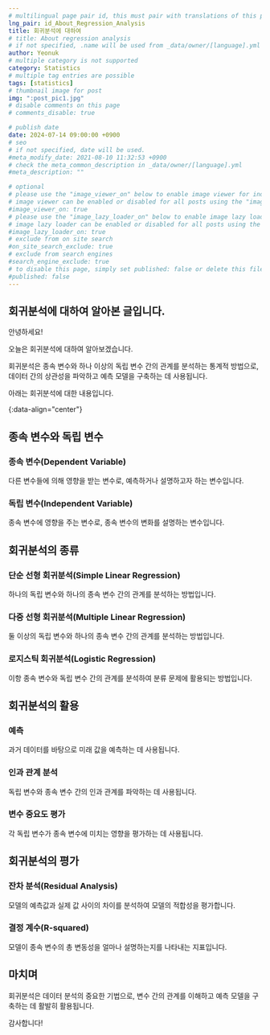 ```yaml
---
# multilingual page pair id, this must pair with translations of this page. (This name must be unique)
lng_pair: id_About_Regression_Analysis
title: 회귀분석에 대하여
# title: About regression analysis
# if not specified, .name will be used from _data/owner/[language].yml
author: Yeonuk
# multiple category is not supported
category: Statistics
# multiple tag entries are possible
tags: [statistics]
# thumbnail image for post
img: ":post_pic1.jpg"
# disable comments on this page
# comments_disable: true

# publish date
date: 2024-07-14 09:00:00 +0900
# seo
# if not specified, date will be used.
#meta_modify_date: 2021-08-10 11:32:53 +0900
# check the meta_common_description in _data/owner/[language].yml
#meta_description: ""

# optional
# please use the "image_viewer_on" below to enable image viewer for individual pages or posts (_posts/ or [language]/_posts folders).
# image viewer can be enabled or disabled for all posts using the "image_viewer_posts: true" setting in _data/conf/main.yml.
#image_viewer_on: true
# please use the "image_lazy_loader_on" below to enable image lazy loader for individual pages or posts (_posts/ or [language]/_posts folders).
# image lazy loader can be enabled or disabled for all posts using the "image_lazy_loader_posts: true" setting in _data/conf/main.yml.
#image_lazy_loader_on: true
# exclude from on site search
#on_site_search_exclude: true
# exclude from search engines
#search_engine_exclude: true
# to disable this page, simply set published: false or delete this file
#published: false
---
```


<!-- outline-start -->

## 회귀분석에 대하여 알아본 글입니다.

안녕하세요!

오늘은 회귀분석에 대하여 알아보겠습니다.

회귀분석은 종속 변수와 하나 이상의 독립 변수 간의 관계를 분석하는 통계적 방법으로, 데이터 간의 상관성을 파악하고 예측 모델을 구축하는 데 사용됩니다.

아래는 회귀분석에 대한 내용입니다.

{:data-align="center"}

<!-- outline-end -->

## 종속 변수와 독립 변수

### 종속 변수(Dependent Variable)

다른 변수들에 의해 영향을 받는 변수로, 예측하거나 설명하고자 하는 변수입니다.

### 독립 변수(Independent Variable)

종속 변수에 영향을 주는 변수로, 종속 변수의 변화를 설명하는 변수입니다.

## 회귀분석의 종류

### 단순 선형 회귀분석(Simple Linear Regression)

하나의 독립 변수와 하나의 종속 변수 간의 관계를 분석하는 방법입니다.

### 다중 선형 회귀분석(Multiple Linear Regression)

둘 이상의 독립 변수와 하나의 종속 변수 간의 관계를 분석하는 방법입니다.

### 로지스틱 회귀분석(Logistic Regression)

이항 종속 변수와 독립 변수 간의 관계를 분석하여 분류 문제에 활용되는 방법입니다.

## 회귀분석의 활용

### 예측

과거 데이터를 바탕으로 미래 값을 예측하는 데 사용됩니다.

### 인과 관계 분석

독립 변수와 종속 변수 간의 인과 관계를 파악하는 데 사용됩니다.

### 변수 중요도 평가

각 독립 변수가 종속 변수에 미치는 영향을 평가하는 데 사용됩니다.

## 회귀분석의 평가

### 잔차 분석(Residual Analysis)

모델의 예측값과 실제 값 사이의 차이를 분석하여 모델의 적합성을 평가합니다.

### 결정 계수(R-squared)

모델이 종속 변수의 총 변동성을 얼마나 설명하는지를 나타내는 지표입니다.

## 마치며

회귀분석은 데이터 분석의 중요한 기법으로, 변수 간의 관계를 이해하고 예측 모델을 구축하는 데 활발히 활용됩니다.

감사합니다!
